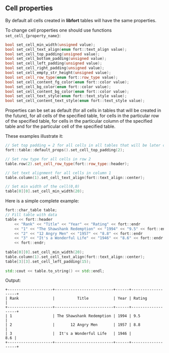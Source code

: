 
## Cell properties
By default all cells created in **libfort** tables will have the same properties. 

To change cell properties one should use functions `set_cell_{property_name}`:
```C++
bool set_cell_min_width(unsigned value);
bool set_cell_text_align(enum fort::text_align value);
bool set_cell_top_padding(unsigned value);
bool set_cell_bottom_padding(unsigned value);
bool set_cell_left_padding(unsigned value);
bool set_cell_right_padding(unsigned value);
bool set_cell_empty_str_height(unsigned value);
bool set_cell_row_type(enum fort::row_type value);
bool set_cell_content_fg_color(enum fort::color value);
bool set_cell_bg_color(enum fort::color value);
bool set_cell_content_bg_color(enum fort::color value);
bool set_cell_text_style(enum fort::text_style value);
bool set_cell_content_text_style(enum fort::text_style value);
```

Properties can be set as default (for all cells in tables that will be created in the future),
for all cells of the specified table, for cells in the particular row of the specified table, for cells in the particular column of the specified table and for the particular cell of the specified table.

These examples illustrate it:
```C++
// Set top padding = 2 for all cells in all tables that will be later created
fort::table::default_props().set_cell_top_padding(2);

// Set row type for all cells in row 2
table.row(2).set_cell_row_type(fort::row_type::header);

// Set text alignment for all cells in column 1
table.column(1).set_cell_text_align(fort::text_align::center);

// Set min width of the cell(0,0)
table[0][0].set_cell_min_width(20);
```


Here is a simple complete example:
```C++
fort::char_table table;                                                        
// Fill table with data                                                   
table << fort::header                                                     
    << "Rank" << "Title" << "Year" << "Rating" << fort::endr              
    << "1" << "The Shawshank Redemption" << "1994" << "9.5" << fort::endr 
    << "2" << "12 Angry Men" << "1957" << "8.8" << fort::endr             
    << "3" << "It's a Wonderful Life" << "1946" << "8.6" << fort::endr    
    << fort::endr;                                                        
                                                                          
table[0][0].set_cell_min_width(20);                                      
table.column(1).set_cell_text_align(fort::text_align::center);        
table[3][3].set_cell_left_padding(15);                                   
                                                                          
std::cout << table.to_string() << std::endl;                              
```

Output:
```
+--------------------+--------------------------+------+-------------------+
| Rank               |          Title           | Year | Rating            |
+--------------------+--------------------------+------+-------------------+
| 1                  | The Shawshank Redemption | 1994 | 9.5               |
| 2                  |       12 Angry Men       | 1957 | 8.8               |
| 3                  |  It's a Wonderful Life   | 1946 |               8.6 |
+--------------------+--------------------------+------+-------------------+
```